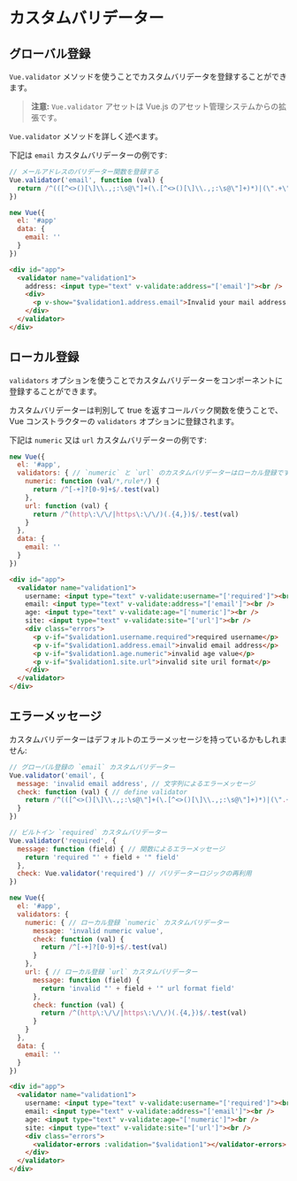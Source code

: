 # カスタムバリデーター

## グローバル登録
`Vue.validator` メソッドを使うことでカスタムバリデータを登録することができます。

> **注意:** `Vue.validator` アセットは Vue.js のアセット管理システムからの拡張です。

`Vue.validator` メソッドを詳しく述べます。

下記は `email` カスタムバリデーターの例です:

```javascript
// メールアドレスのバリデーター関数を登録する
Vue.validator('email', function (val) {
  return /^(([^<>()[\]\\.,;:\s@\"]+(\.[^<>()[\]\\.,;:\s@\"]+)*)|(\".+\"))@((\[[0-9]{1,3}\.[0-9]{1,3}\.[0-9]{1,3}\.[0-9]{1,3}\])|(([a-zA-Z\-0-9]+\.)+[a-zA-Z]{2,}))$/.test(val)
})

new Vue({
  el: '#app'
  data: {
    email: ''
  }
})
```
```html
<div id="app">
  <validator name="validation1">
    address: <input type="text" v-validate:address="['email']"><br />
    <div>
      <p v-show="$validation1.address.email">Invalid your mail address format.</p>
    </div>
  </validator>
</div>
```

## ローカル登録
`validators` オプションを使うことでカスタムバリデーターをコンポーネントに登録することができます。

カスタムバリデーターは判別して true を返すコールバック関数を使うことで、 Vue コンストラクターの `validators` オプションに登録されます。

下記は `numeric` 又は `url` カスタムバリデーターの例です:

```javascript
new Vue({
  el: '#app',
  validators: { // `numeric` と `url` のカスタムバリデーターはローカル登録です。
    numeric: function (val/*,rule*/) {
      return /^[-+]?[0-9]+$/.test(val)
    },
    url: function (val) {
      return /^(http\:\/\/|https\:\/\/)(.{4,})$/.test(val)
    }
  },
  data: {
    email: ''
  }
})
```

```html
<div id="app">
  <validator name="validation1">
    username: <input type="text" v-validate:username="['required']"><br />
    email: <input type="text" v-validate:address="['email']"><br />
    age: <input type="text" v-validate:age="['numeric']"><br />
    site: <input type="text" v-validate:site="['url']"><br />
    <div class="errors">
      <p v-if="$validation1.username.required">required username</p>
      <p v-if="$validation1.address.email">invalid email address</p>
      <p v-if="$validation1.age.numeric">invalid age value</p>
      <p v-if="$validation1.site.url">invalid site uril format</p>
    </div>
  </validator>
</div>
```

## エラーメッセージ

カスタムバリデーターはデフォルトのエラーメッセージを持っているかもしれません:

```javascript
// グローバル登録の `email` カスタムバリデーター
Vue.validator('email', {
  message: 'invalid email address', // 文字列によるエラーメッセージ
  check: function (val) { // define validator
    return /^(([^<>()[\]\\.,;:\s@\"]+(\.[^<>()[\]\\.,;:\s@\"]+)*)|(\".+\"))@((\[[0-9]{1,3}\.[0-9]{1,3}\.[0-9]{1,3}\.[0-9]{1,3}\])|(([a-zA-Z\-0-9]+\.)+[a-zA-Z]{2,}))$/.test(val)
  }
})

// ビルトイン `required` カスタムバリデーター
Vue.validator('required', {
  message: function (field) { // 関数によるエラーメッセージ
    return 'required "' + field + '" field'
  },
  check: Vue.validator('required') // バリデーターロジックの再利用
})

new Vue({
  el: '#app',
  validators: {
    numeric: { // ローカル登録 `numeric` カスタムバリデーター
      message: 'invalid numeric value',
      check: function (val) {
        return /^[-+]?[0-9]+$/.test(val)
      }
    },
    url: { // ローカル登録 `url` カスタムバリデーター
      message: function (field) {
        return 'invalid "' + field + '" url format field'
      },
      check: function (val) {
        return /^(http\:\/\/|https\:\/\/)(.{4,})$/.test(val)
      }
    }
  },
  data: {
    email: ''
  }
})
```

```html
<div id="app">
  <validator name="validation1">
    username: <input type="text" v-validate:username="['required']"><br />
    email: <input type="text" v-validate:address="['email']"><br />
    age: <input type="text" v-validate:age="['numeric']"><br />
    site: <input type="text" v-validate:site="['url']"><br />
    <div class="errors">
      <validator-errors :validation="$validation1"></validator-errors>
    </div>
  </validator>
</div>
```
